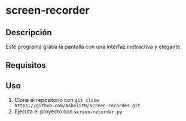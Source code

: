 # screen-recorder

## Descripción
Este programa graba la pantalla con una interfaz inetractiva y elegante

## Requisitos

## Uso
1. Clona el repositorio con `git clone https://github.com/Asbelit0/screen-recorder.git`
3. Ejecuta el proyecto con `screen-recorder.py`
